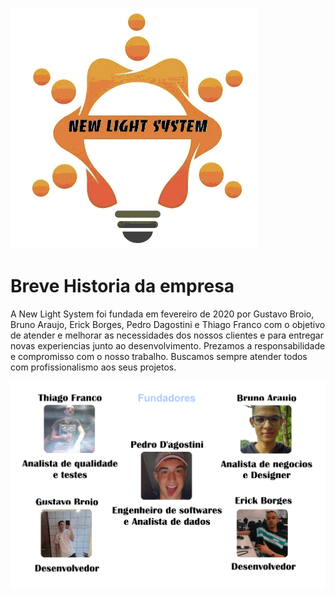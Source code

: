 ![logo](https://raw.githubusercontent.com/NEWLIGHTSYSTEM/NEWLIGHTSYSTEM/master/new.bmp)
# Breve Historia da empresa
   A New Light System foi fundada em fevereiro de 2020 por Gustavo Broio, Bruno Araujo, Erick Borges, Pedro Dagostini e Thiago Franco com o objetivo de atender e melhorar as necessidades dos nossos clientes e para entregar novas experiencias junto ao desenvolvimento. Prezamos a responsabilidade e compromisso com o nosso trabalho. Buscamos sempre atender todos com profissionalismo aos seus projetos.

![logo](https://raw.githubusercontent.com/NEWLIGHTSYSTEM/newlightsystem/master/fundadoresnew.bmp)

